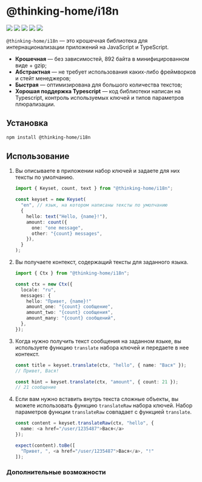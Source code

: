 # @thinking-home/i18n

![](https://flat.badgen.net/npm/v/@thinking-home/i18n)
![](https://flat.badgen.net/badge/dependencies/0/blue)
![](https://flat.badgen.net/bundlephobia/minzip/@thinking-home/i18n)
![](https://flat.badgen.net/npm/types/@thinking-home/i18n)
![](https://flat.badgen.net/npm/license/@thinking-home/i18n)

`@thinking-home/i18n` — это крошечная библиотека для интернационализации приложений на JavaScript и TypeScript.

- **Крошечная** — без зависимостей, 892 байта в минифицированном виде + gzip;
- **Абстрактная** — не требует использования каких-либо фреймворков и стейт менеджеров;
- **Быстрая** — оптимизирована для большого количества текстов;
- **Хорошая поддержка Typescript** — код библиотеки написан на Typescript, контроль используемых ключей и типов параметров плюрализации.

## Установка

```sh
npm install @thinking-home/i18n
```

## Использование

1. Вы описываете в приложении набор ключей и задаете для них тексты по умолчанию.

   ```ts
   import { Keyset, count, text } from "@thinking-home/i18n";

   const keyset = new Keyset(
     "en", // язык, на котором написаны тексты по умолчанию
     {
       hello: text("Hello, {name}!"),
       amount: count({
         one: "one message",
         other: "{count} messages",
       }),
     }
   );
   ```

2. Вы получаете контекст, содержащий тексты для заданного языка.

   ```ts
   import { Ctx } from "@thinking-home/i18n";

   const ctx = new Ctx({
     locale: "ru",
     messages: {
       hello: "Привет, {name}!"
       amount_one: "{count} сообщение",
       amount_two: "{count} сообщения",
       amount_many: "{count} сообщений",
     },
   });
   ```

3. Когда нужно получить текст сообщения на заданном языке, вы используете функцию `translate` набора ключей и передаете в нее контекст.

   ```ts
   const title = keyset.translate(ctx, "hello", { name: "Вася" });
   // Привет, Вася!

   const hint = keyset.translate(ctx, "amount", { count: 21 });
   // 21 сообщение
   ```

3. Если вам нужно вставить внутрь текста сложные объекты, вы можете использовать функцию `translateRaw` набора ключей. Набор параметров функции `translateRaw` совпадает с функцией `translate`.

   ```ts
   const content = keyset.translateRaw(ctx, "hello", {
     name: <a href="/user/1235487">Вася</a>
   });

   expect(content).toBe([
     "Привет, ", <a href="/user/1235487">Вася</a>, "!"
   ]);
   ```

### Дополнительные возможности
